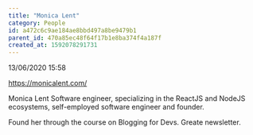```yaml
---
title: "Monica Lent"
category: People
id: a472c6c9ae184ae8bbd497a8be9479b1
parent_id: 470a85ec48f64f17b1e8ba374f4a187f
created_at: 1592078291731
---
```


13/06/2020 15:58

https://monicalent.com/

Monica Lent 
Software engineer, specializing in the ReactJS and NodeJS ecosystems, self-employed software engineer and founder.

Found her through the course on Blogging for Devs. Greate newsletter.

    